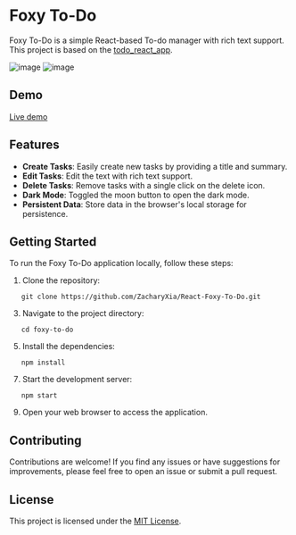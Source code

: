 # Foxy To-Do

Foxy To-Do is a simple React-based To-do manager with rich text support.
This project is based on the [todo_react_app](https://github.com/javascriptbear/todo_react_app/).

![image](https://github.com/ZacharyXia/React-Foxy-To-Do/assets/70338974/eba5a612-b74d-4c99-bf8f-a512ddb61225)
![image](https://github.com/ZacharyXia/React-Foxy-To-Do/assets/70338974/8ae1a6be-6a19-4d74-8553-c6d1939abd62)

## Demo
[Live demo](https://react-foxy-to-do.vercel.app/)

## Features

- **Create Tasks**: Easily create new tasks by providing a title and summary.
- **Edit Tasks**: Edit the text with rich text support.
- **Delete Tasks**: Remove tasks with a single click on the delete icon.
- **Dark Mode**: Toggled the moon button to open the dark mode.
- **Persistent Data**: Store data in the browser's local storage for persistence.

## Getting Started

To run the Foxy To-Do application locally, follow these steps:

1. Clone the repository:
```
   git clone https://github.com/ZacharyXia/React-Foxy-To-Do.git
```
3. Navigate to the project directory:
```
   cd foxy-to-do
```
5. Install the dependencies:
```
   npm install
```
7. Start the development server:
```
   npm start
```
9. Open your web browser to access the application.

## Contributing

Contributions are welcome! If you find any issues or have suggestions for improvements, please feel free to open an issue or submit a pull request.

## License

This project is licensed under the [MIT License](LICENSE).
